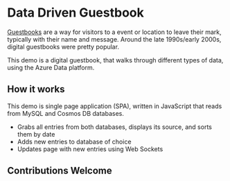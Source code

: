 # Data Driven Guestbook

[Guestbooks](https://en.wikipedia.org/wiki/Guestbook) are a way for visitors to a event or location to leave their mark, typically with their name and message. Around the late 1990s/early 2000s, digital guestbooks were pretty popular.

This demo is a digital guestbook, that walks through different types of data, using the Azure Data platform.

## How it works

This demo is single page application (SPA), written in JavaScript that reads from MySQL and Cosmos DB databases.

- Grabs all entries from both databases, displays its source, and sorts them by date
- Adds new entries to database of choice
- Updates page with new entries using Web Sockets

## 

## Contributions Welcome

